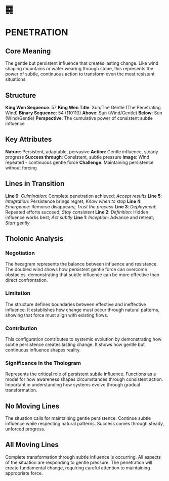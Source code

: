 # ䷸
# PENETRATION

## Core Meaning
The gentle but persistent influence that creates lasting change. Like wind shaping mountains or water wearing through stone, this represents the power of subtle, continuous action to transform even the most resistant situations.

## Structure
**King Wen Sequence**: 57
**King Wen Title**: Xun/The Gentle (The Penetrating Wind)
**Binary Sequence**: 54 (110110)
**Above**: Sun (Wind/Gentle)
**Below**: Sun (Wind/Gentle)
**Perspective**: The cumulative power of consistent subtle influence

## Key Attributes
**Nature**: Persistent, adaptable, pervasive
**Action**: Gentle influence, steady progress
**Success through**: Consistent, subtle pressure
**Image**: Wind repeated - continuous gentle force
**Challenge**: Maintaining persistence without forcing

## Lines in Transition
**Line 6**: *Culmination*: Complete penetration achieved; *Accept results*
**Line 5**: *Integration*: Persistence brings regret; *Know when to stop*
**Line 4**: *Emergence*: Remorse disappears; *Trust the process*
**Line 3**: *Deployment*: Repeated efforts succeed; *Stay consistent*
**Line 2**: *Definition*: Hidden influence works best; *Act subtly*
**Line 1**: *Inception*: Advance and retreat; *Start gently*

## Tholonic Analysis
### Negotiation
The hexagram represents the balance between influence and resistance. The doubled wind shows how persistent gentle force can overcome obstacles, demonstrating that subtle influence can be more effective than direct confrontation.

### Limitation
The structure defines boundaries between effective and ineffective influence. It establishes how change must occur through natural patterns, showing that force must align with existing flows.

### Contribution
This configuration contributes to systemic evolution by demonstrating how subtle persistence creates lasting change. It shows how gentle but continuous influence shapes reality.

### Significance in the Thologram
Represents the critical role of persistent subtle influence. Functions as a model for how awareness shapes circumstances through consistent action. Important in understanding how systems evolve through gradual transformation.

## No Moving Lines
The situation calls for maintaining gentle persistence. Continue subtle influence while respecting natural patterns. Success comes through steady, unforced progress.

## All Moving Lines
Complete transformation through subtle influence is occurring. All aspects of the situation are responding to gentle pressure. The penetration will create fundamental change, requiring careful attention to maintaining appropriate force.